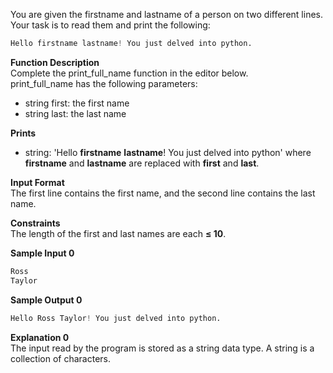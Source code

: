 You are given the firstname and lastname of a person on two different lines. Your task is to read them and print the following:

```python
Hello firstname lastname! You just delved into python.
```

**Function Description**  
Complete the print_full_name function in the editor below.  
print_full_name has the following parameters:
- string first: the first name
- string last: the last name

**Prints**
- string: 'Hello **firstname** **lastname**! You just delved into python' where **firstname** and **lastname** are replaced with **first** and **last**.

**Input Format**  
The first line contains the first name, and the second line contains the last name.

**Constraints**  
The length of the first and last names are each **&le; 10**.

**Sample Input 0**
```python
Ross
Taylor
```

**Sample Output 0**
```python
Hello Ross Taylor! You just delved into python.
```

**Explanation 0**  
The input read by the program is stored as a string data type. A string is a collection of characters.
